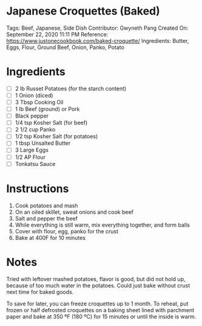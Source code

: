 # Japanese Croquettes (Baked)

Tags: Beef, Japanese, Side Dish
Contributor: Gwyneth Pang
Created On: September 22, 2020 11:11 PM
Reference: https://www.justonecookbook.com/baked-croquette/
Ingredients: Butter, Eggs, Flour, Ground Beef, Onion, Panko, Potato

# Ingredients

- [ ]  2 Ib Russet Potatoes (for the starch content)
- [ ]  1 Onion (diced)
- [ ]  3 Tbsp Cooking Oil
- [ ]  1 Ib Beef (ground) or Pork
- [ ]  Black pepper
- [ ]  1/4 tsp Kosher Salt (for beef)
- [ ]  2 1/2 cup Panko
- [ ]  1/2 tsp Kosher Salt (for potatoes)
- [ ]  1 tbsp Unsalted Butter
- [ ]  3 Large Eggs
- [ ]  1/2 AP Flour
- [ ]  Tonkatsu Sauce

# Instructions

1. Cook potatoes and mash
2. On an oiled skillet, sweat onions and cook beef
3. Salt and pepper the beef
4. While everything is still warm, mix everything together, and form balls
5. Cover with flour, egg, panko for the crust
6. Bake at 400F for 10 minutes

# Notes

Tried with leftover mashed potatoes, flavor is good, but did not hold up, because of too much water in the potatoes. Could just bake without crust next time for baked goods.

To save for later, you can freeze croquettes up to 1 month. To reheat, put frozen or half defrosted croquettes on a baking sheet lined with parchment paper and bake at 350 ºF (180 ºC) for 15 minutes or until the inside is warm.